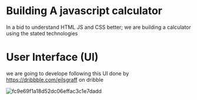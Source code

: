 # Building A javascript calculator

In a bid to understand HTML JS and CSS better; we are building a calculator using the stated technologies

# User Interface (UI)
we are going to develope following this UI done by 
https://dribbble.com/eilsgraff on dribble

![fc9e69f1a18d52dc06effac3c1e7dadd](https://github.com/elijalecho/Javascript_Calculator/assets/52072931/74df155e-6ba0-4d86-8910-0522c349b5ae)
